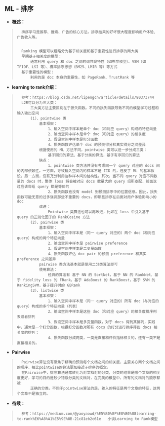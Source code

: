 ## ML - 排序
- **概述：**
>       排序学习是推荐、搜索、广告的核心方法。排序结果的好坏很大程度影响用户体验、广告收入等。
>
>
>       Ranking 模型可以粗略分为基于相关度和基于重要性进行排序的两大类
>       早期基于相关度的模型：
>           通常利用 query 和 doc 之间的词共现特性（如布尔模型）、VSM（如 TFIDF、LSI 等）、概率排序思想（BM25、LMIR 等）等方式
>       基于重要性的模型：
>           利用的是 doc 本身的重要性，如 PageRank、TrustRank 等
>

- **learning to rank介绍：**
>       参考：https://blog.csdn.net/lipengcn/article/details/80373744
>       L2R可以分为三大类：
>           三大类方法主要区别在于损失函数。不同的损失函数导致不同的模型学习过程和输入输出空间
>           (1)、pointwise 类
>               基本框架：
>                   1、输入空间中样本是单个 doc（和对应 query）构成的特征向量
>                   2、输出空间中样本是单个 doc（和对应 query）的相关度
>                   3、假设空间中样本是打分函数
>                   4、损失函数评估单个 doc 的预测得分和真实得分之间差异
>               根据使用的 ML 方法不同，pointwise 类可以进一步分成三类：
>                   基于回归的算法、基于分类的算法，基于有序回归的算法
>               缺点：
>                   1、pointwise 类方法并没有考虑同一个 query 对应的 docs 间的内部依赖性。一方面，导致输入空间内的样本不是 IID 的，违反了 ML 的基本假设，另一方面，没有充分利用这种样本间的结构性。其次，当不同 query 对应不同数量的 docs 时，整体 loss 将会被对应 docs 数量大的 query 组所支配，前面说过应该每组 query 都是等价的
>                   2、损失函数也没有 model 到预测排序中的位置信息。因此，损失函数可能无意的过多强调那些不重要的 docs，即那些排序在后面对用户体验影响小的 doc
>               改进：
>                   Pointwise 类算法也可以再改进，比如在 loss 中引入基于 query 的正则化因子的 RankCosine 方法
>           (2)、pairwise 类
>               基本框架：
>                   1、输入空间中样本是（同一 query 对应的）两个 doc（和对应 query）构成的两个特征向量
>                   2、输出空间中样本是 pairwise preference
>                   3、假设空间中样本是二变量函数
>                   4、损失函数评估 doc pair 的预测 preference 和真实 preference 之间差异
>               pairwise 类方法基本就是使用二分类算法即可
>               使用算法：
>                   经典的算法有 基于 NN 的 SortNet，基于 NN 的 RankNet，基于 fidelity loss 的 FRank，基于 AdaBoost 的 RankBoost，基于 SVM 的 RankingSVM，基于提升树的 GBRank
>           (3)、listwise 类
>               基本框架：
>                   1、输入空间中样本是（同一 query 对应的）所有 doc（与对应的 query）构成的多个特征向量（列表）
>                   2、输出空间中样本是这些 doc（和对应 query）的相关度排序列表或者排列
>                   3、假设空间中样本是多变量函数，对于 docs 得到其排列，实践中，通常是一个打分函数，根据打分函数对所有 docs 的打分进行排序得到 docs 相关度的排列；
>                   4、损失函数分成两类，一类是直接和评价指标相关的，还有一类不是直接相关的。
>
>
>
>

- **Pairwise**
>       Pairwise算法没有聚焦于精确的预测每个文档之间的相关度，主要关心两个文档之间的顺序，相比pointwise的算法更加接近于排序的概念。
>       在Pairwise中，排序算法通常转化为对文档对的分类，分类的结果是哪个文章的相关度更好，学习的目的是较少错误分类的文档对，在完美的模型中，所有的文档对的顺序都被
>           正确的分类。不同于pointwise算法的是，输入的特征是两个文章的特征，这两个文章不是独立的。
>
>
>
>
>
>
>
>
>
>
>
>
>
>
>
>
>
>

- **待续：**
>       参考：https://medium.com/@yaoyaowd/%E5%B0%8F%E8%B0%88learning-to-rank%E6%A8%A1%E5%9E%8B-21c81eb2c61e   小谈Learning to Rank模型
>
>
>
>
>
>
>
>
>
>
>
>
>
>
>
>
